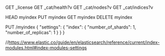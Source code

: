 GET _license
GET _cat/health?v
GET _cat/nodes?v
GET _cat/indices?v

HEAD myindex
PUT myindex
GET myindex
DELETE myindex



PUT /myindex
{
    "settings": {
        "index": {
            "number_of_shards": 1,
            "number_of_replicas": 1
        }
    }
}


//https://www.elastic.co/guide/en/elasticsearch/reference/current/index-modules.html#index-modules-settings